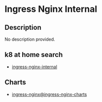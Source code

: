 # Ingress Nginx Internal

## Description

No description provided.

## k8 at home search

- [ingress-nginx-internal](https://nanne.dev/k8s-at-home-search/#/ingress-nginx-internal)

## Charts

- [ingress-nginx@ingress-nginx-charts](https://kubernetes.github.io/ingress-nginx/)

